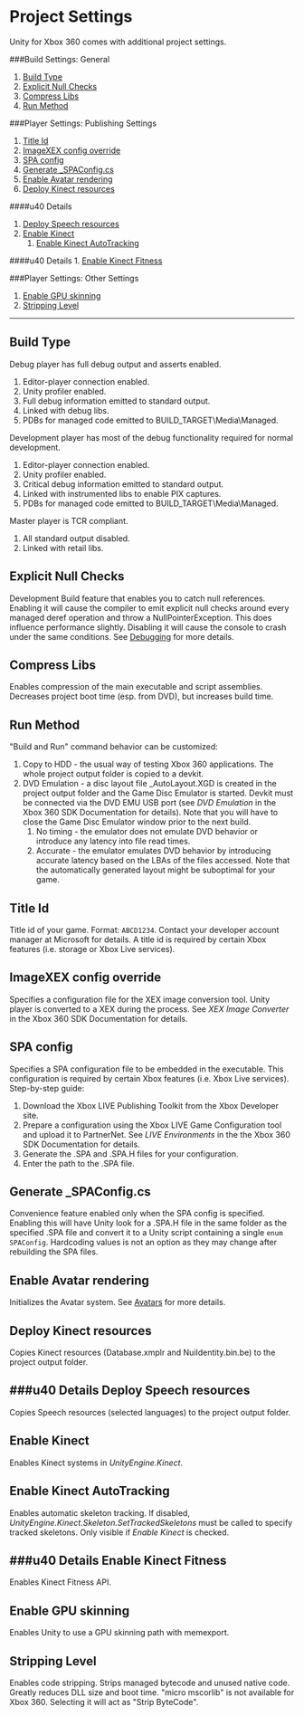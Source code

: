 Project Settings
================


Unity for Xbox 360 comes with additional project settings.

###Build Settings: General
1. [Build Type](#BuildType)
1. [Explicit Null Checks](#ExplicitNullChecks)
1. [Compress Libs](#CompressLibs)
1. [Run Method](#RunMethod)

###Player Settings: Publishing Settings
1. [Title Id](#TitleId)
1. [ImageXEX config override](#ImageXEXConfigOverride)
1. [SPA config](#SPAConfig)
1. [Generate _SPAConfig.cs](#Generate_SPAConfig.cs)
1. [Enable Avatar rendering](#EnableAvatarRendering)
1. [Deploy Kinect resources](#DeployKinectResources)

####u40 Details
1. [Deploy Speech resources](#DeploySpeechResources)
1. [Enable Kinect](#EnableKinect)
    1. [Enable Kinect AutoTracking](#EnableKinectAutoTracking)

####u40 Details
    1. [Enable Kinect Fitness](#EnableKinectFitness)

###Player Settings: Other Settings
1. [Enable GPU skinning](#EnableGPUSkinning)
1. [Stripping Level](#StrippingLevel)

---- 

<a id="BuildType"></a>Build Type
--------------------------------

Debug player has full debug output and asserts enabled.
1. Editor-player connection enabled.
1. Unity profiler enabled.
1. Full debug information emitted to standard output.
1. Linked with debug libs.
1. PDBs for managed code emitted to BUILD_TARGET\Media\Managed.

Development player has most of the debug functionality required for normal development.
1. Editor-player connection enabled.
1. Unity profiler enabled.
1. Critical debug information emitted to standard output.
1. Linked with instrumented libs to enable PIX captures.
1. PDBs for managed code emitted to BUILD_TARGET\Media\Managed.

Master player is TCR compliant.
1. All standard output disabled.
1. Linked with retail libs.

<a id="ExplicitNullChecks"></a>Explicit Null Checks
---------------------------------------------------

Development Build feature that enables you to catch null references.
Enabling it will cause the compiler to emit explicit null checks around every managed deref operation and throw a NullPointerException. This does influence performance slightly.
Disabling it will cause the console to crash under the same conditions. See [Debugging](Main.xbox360-debugging.md) for more details.

<a id="CompressLibs"></a>Compress Libs
--------------------------------------

Enables compression of the main executable and script assemblies. Decreases project boot time (esp. from DVD), but increases build time.

<a id="RunMethod"></a>Run Method
--------------------------------

"Build and Run" command behavior can be customized:
1. Copy to HDD - the usual way of testing Xbox 360 applications. The whole project output folder is copied to a devkit.
1. DVD Emulation - a disc layout file _AutoLayout.XGD is created in the project output folder and the Game Disc Emulator is started. Devkit must be connected via the DVD EMU USB port (see _DVD Emulation_ in the Xbox 360 SDK Documentation for details). Note that you will have to close the Game Disc Emulator window prior to the next build.
    1. No timing - the emulator does not emulate DVD behavior or introduce any latency into file read times.
    1. Accurate - the emulator emulates DVD behavior by introducing accurate latency based on the LBAs of the files accessed. Note that the automatically generated layout might be suboptimal for your game.

<a id="TitleId"></a>Title Id
----------------------------

Title id of your game. Format: `ABCD1234`. Contact your developer account manager at Microsoft for details.
A title id is required by certain Xbox features (i.e. storage or Xbox Live services).

<a id="ImageXEXConfigOverride"></a>ImageXEX config override
-----------------------------------------------------------

Specifies a configuration file for the XEX image conversion tool. Unity player is converted to a XEX during the process.
See _XEX Image Converter_ in the Xbox 360 SDK Documentation for details.

<a id="SPAConfig"></a>SPA config
--------------------------------

Specifies a SPA configuration file to be embedded in the executable. This configuration is required by certain Xbox features (i.e. Xbox Live services).
Step-by-step guide:
1. Download the Xbox LIVE Publishing Toolkit from the Xbox Developer site.
1. Prepare a configuration using the Xbox LIVE Game Configuration tool and upload it to PartnerNet. See _LIVE Environments_ in the the Xbox 360 SDK Documentation for details.
1. Generate the .SPA and .SPA.H files for your configuration.
1. Enter the path to the .SPA file.

<a id="Generate_SPAConfig.cs"></a>Generate _SPAConfig.cs
--------------------------------------------------------

Convenience feature enabled only when the SPA config is specified.
Enabling this will have Unity look for a .SPA.H file in the same folder as the specified .SPA file and convert it to a Unity script containing a single `enum SPAConfig`. Hardcoding values is not an option as they may change after rebuilding the SPA files.

<a id="EnableAvatarRendering"></a>Enable Avatar rendering
---------------------------------------------------------

Initializes the Avatar system. See [Avatars](Main.xbox360-avatars.md) for more details.

<a id="DeployKinectResources"></a>Deploy Kinect resources
---------------------------------------------------------

Copies Kinect resources (Database.xmplr and NuiIdentity.bin.be) to the project output folder.


###u40 Details
<a id="DeploySpeechResources"></a>Deploy Speech resources
---------------------------------------------------------

Copies Speech resources (selected languages) to the project output folder.

<a id="EnableKinect"></a>Enable Kinect
--------------------------------------

Enables Kinect systems in _UnityEngine.Kinect_.

<a id="EnableKinectAutoTracking"></a>Enable Kinect AutoTracking
---------------------------------------------------------------

Enables automatic skeleton tracking. If disabled, _UnityEngine.Kinect.Skeleton.SetTrackedSkeletons_ must be called to specify tracked skeletons.
Only visible if _Enable Kinect_ is checked.


###u40 Details
<a id="EnableKinectFitness"></a>Enable Kinect Fitness
-----------------------------------------------------

Enables Kinect Fitness API.

<a id="EnableGPUSkinning"></a>Enable GPU skinning
-------------------------------------------------

Enables Unity to use a GPU skinning path with memexport.

<a id="StrippingLevel"></a>Stripping Level
------------------------------------------

Enables code stripping. Strips managed bytecode and unused native code. Greatly reduces DLL size and boot time.
"micro mscorlib" is not available for Xbox 360. Selecting it will act as "Strip ByteCode".
